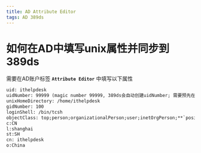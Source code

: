 ```yaml
---
title: AD Attribute Editor
tags: AD 389ds
---
```

<!--more-->

# 如何在AD中填写unix属性并同步到389ds
需要在AD账户标签 **`Attribute Editor`** 中填写以下属性
```txt
uid: ithelpdesk
uidNumber: 99999 (magic number 99999, 389ds会自动创建uidNumber; 需要预先在389ds配置magic number)
unixHomeDirectory: /home/ithelpdesk
gidNumber: 100
loginShell: /bin/tcsh
objectClass: top;person;organizationalPerson;user;inetOrgPerson;**`posixAccount`** (最重要，手动添加)
c:CN
l:shanghai
st:SH
cn: ithelpdesk
o:China
```